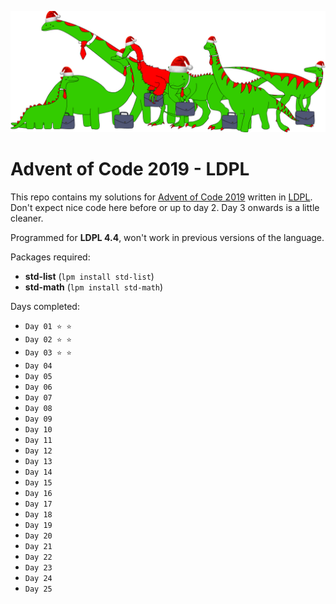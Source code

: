 ![Advent LDPL](images/advent.png)

# Advent of Code 2019 - LDPL

This repo contains my solutions for [Advent of Code 2019](https://adventofcode.com/2019) written in
[LDPL](https://github.com/Lartu/ldpl). Don't expect nice code here before or up to day 2. Day 3 onwards
is a little cleaner.

Programmed for **LDPL 4.4**, won't
work in previous versions of the language.

Packages required:
 * **std-list** (`lpm install std-list`)
 * **std-math** (`lpm install std-math`)

Days completed:
 * `Day 01 ⭐ ⭐`
 * `Day 02 ⭐ ⭐`
 * `Day 03 ⭐ ⭐`
 * `Day 04`
 * `Day 05`
 * `Day 06`
 * `Day 07`
 * `Day 08`
 * `Day 09`
 * `Day 10`
 * `Day 11`
 * `Day 12`
 * `Day 13`
 * `Day 14`
 * `Day 15`
 * `Day 16`
 * `Day 17`
 * `Day 18`
 * `Day 19`
 * `Day 20`
 * `Day 21`
 * `Day 22`
 * `Day 23`
 * `Day 24`
 * `Day 25`
